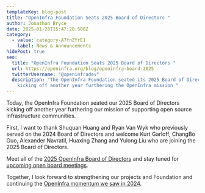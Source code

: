 ```yaml
---
templateKey: blog-post
title: "OpenInfra Foundation Seats 2025 Board of Directors "
author: Jonathan Bryce
date: 2025-01-28T15:47:28.500Z
category:
  - value: category-A7fnZYrE1
    label: News & Announcements
hidePost: true
seo:
  title: "OpenInfra Foundation Seats 2025 Board of Directors "
  url: https://openinfra.org/blog/openinfra-board-2025
  twitterUsername: "@openinfradev"
  description: "The OpenInfra Foundation seated its 2025 Board of Directors today,
    kicking off another year furthering the OpenInfra mission "
---
```

Today, the OpenInfra Foundation seated our 2025 Board of Directors kicking off another year furthering our mission of supporting open source infrastructure communities. 

First, I want to thank Shuquan Huang and Ryan Van Wyk who previously served on the 2024 Board of Directors and welcome Kurt Garloff, ChangBo Guo, Alexander Navratil, Huaxing Zhang and Yulong Liu who are joining the 2025 Board of Directors. 

Meet all of the [2025 OpenInfra Board of Directors](https://openinfra.org/about/board/) and stay tuned for [upcoming open board meetings](https://board.openinfra.org/). 

Together, I look forward to strengthening our projects and Foundation and continuing the [OpenInfra momentum we saw in 2024](https://openinfra.org/blog/2024-openinfra-foundation-annual-report).